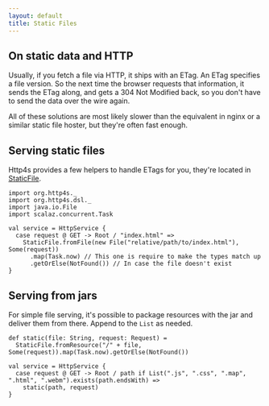 ```yaml
---
layout: default
title: Static Files
---
```


## On static data and HTTP
Usually, if you fetch a file via HTTP, it ships with an ETag. An ETag specifies
a file version. So the next time the browser requests that information, it sends
the ETag along, and gets a 304 Not Modified back, so you don't have to send the
data over the wire again.

All of these solutions are most likely slower than the equivalent in nginx or a
similar static file hoster, but they're often fast enough.

## Serving static files
Http4s provides a few helpers to handle ETags for you, they're located in [StaticFile].

```tut:book
import org.http4s._
import org.http4s.dsl._
import java.io.File
import scalaz.concurrent.Task

val service = HttpService {
  case request @ GET -> Root / "index.html" =>
    StaticFile.fromFile(new File("relative/path/to/index.html"), Some(request))
      .map(Task.now) // This one is require to make the types match up
      .getOrElse(NotFound()) // In case the file doesn't exist
}
```

## Serving from jars
For simple file serving, it's possible to package resources with the jar and
deliver them from there. Append to the `List` as needed.

```tut:book
def static(file: String, request: Request) =
  StaticFile.fromResource("/" + file, Some(request)).map(Task.now).getOrElse(NotFound())

val service = HttpService {
  case request @ GET -> Root / path if List(".js", ".css", ".map", ".html", ".webm").exists(path.endsWith) =>
    static(path, request)
}
```

[StaticFile]: http://http4s.org/api/0.15/#org.http4s.StaticFile$
